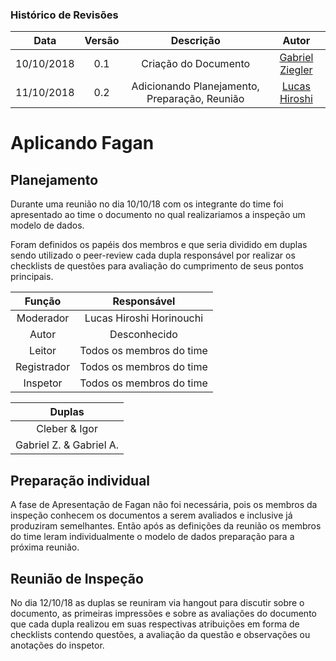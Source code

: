 [Gabriel Ziegler]: https://github.com/gabrielziegler3
[Lucas Hiroshi]: https://github.com/hiroshi18

### Histórico de Revisões

| Data       | Versão | Descrição            |         Autor             |
|:----------:|:------:|:--------------------:|:-------------------------:|
| 10/10/2018 | 0.1 | Criação do Documento | [Gabriel Ziegler] |
| 11/10/2018 | 0.2 | Adicionando Planejamento, Preparação, Reunião |  [Lucas Hiroshi] |

# Aplicando Fagan

## Planejamento
Durante uma reunião no dia 10/10/18 com os integrante do time foi apresentado ao time o documento no qual realizariamos a inspeção um modelo de dados.

Foram definidos os papéis dos membros e que seria dividido em duplas sendo utilizado o peer-review cada dupla responsável por realizar os checklists de questões para avaliação do cumprimento de seus pontos principais.

| Função       | Responsável |
|:----------:|:------:|
|Moderador  |  Lucas Hiroshi Horinouchi | 
|Autor      |  Desconhecido             |  
|Leitor     |  Todos os membros do time | 
|Registrador|  Todos os membros do time | 
|Inspetor   |  Todos os membros do time | 

| Duplas    |
|:----------:
|Cleber & Igor  |
|Gabriel Z. & Gabriel A.      | 


## Preparação individual
A fase de Apresentação de Fagan não foi necessária, pois os membros da inspeção conhecem os documentos a serem avaliados e inclusive já produziram semelhantes.
Então após as definições da reunião os membros do time leram individualmente o modelo de dados preparação para a próxima reunião.

## Reunião de Inspeção
No dia 12/10/18 as duplas se reuniram via hangout para discutir sobre o documento, as primeiras impressões e sobre as avaliações do documento que cada dupla realizou em suas respectivas atribuições em forma de checklists contendo questões, a avaliação da questão e observações ou anotações do inspetor.
